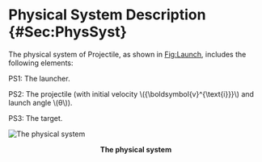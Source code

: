 # Physical System Description {#Sec:PhysSyst}

The physical system of Projectile, as shown in [Fig:Launch](./SecPhysSyst.md#Figure:Launch), includes the following elements:

PS1: The launcher.

PS2: The projectile (with initial velocity \\({\boldsymbol{v}^{\text{i}}}\\) and launch angle \\(θ\\)).

PS3: The target.

<div id="Figure:Launch"></div>

![The physical system](./assets/Launch.jpg)

**<p align="center">The physical system</p>**
